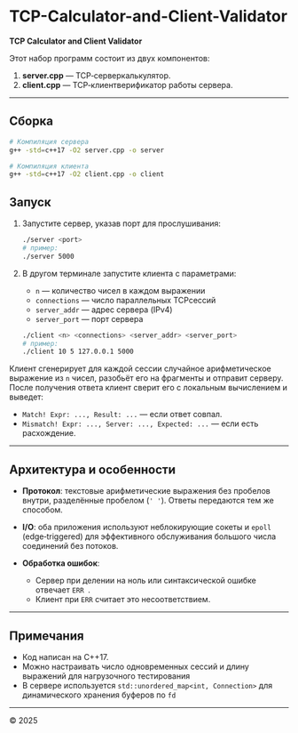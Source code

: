 # TCP-Calculator-and-Client-Validator

**TCP Calculator and Client Validator**

Этот набор программ состоит из двух компонентов:

1. **server.cpp** — TCP‑сервер­калькулятор.
2. **client.cpp** — TCP‑клиент­верификатор работы сервера.

---

## Сборка

```bash
# Компиляция сервера
g++ -std=c++17 -O2 server.cpp -o server

# Компиляция клиента
g++ -std=c++17 -O2 client.cpp -o client
```

## Запуск

1. Запустите сервер, указав порт для прослушивания:

   ```bash
   ./server <port>
   # пример:
   ./server 5000
   ```

2. В другом терминале запустите клиента с параметрами:

   * `n` — количество чисел в каждом выражении
   * `connections` — число параллельных TCP­сессий
   * `server_addr` — адрес сервера (IPv4)
   * `server_port` — порт сервера

   ```bash
   ./client <n> <connections> <server_addr> <server_port>
   # пример:
   ./client 10 5 127.0.0.1 5000
   ```

Клиент сгенерирует для каждой сессии случайное арифметическое выражение из `n` чисел, разобьёт его на фрагменты и отправит серверу. После получения ответа клиент сверит его с локальным вычислением и выведет:

* `Match! Expr: ..., Result: ...` — если ответ совпал.
* `Mismatch! Expr: ..., Server: ..., Expected: ...` — если есть расхождение.

---

## Архитектура и особенности

* **Протокол**: текстовые арифметические выражения без пробелов внутри, разделённые пробелом (`' '`). Ответы передаются тем же способом.
* **I/O**: оба приложения используют неблокирующие сокеты и `epoll` (edge‑triggered) для эффективного обслуживания большого числа соединений без потоков.
* **Обработка ошибок**:

  * Сервер при делении на ноль или синтаксической ошибке отвечает `ERR `.
  * Клиент при `ERR` считает это несоответствием.

---

## Примечания

* Код написан на C++17.
* Можно настраивать число одновременных сессий и длину выражений для нагрузочного тестирования
* В сервере используется `std::unordered_map<int, Connection>` для динамического хранения буферов по `fd`

---

© 2025 
